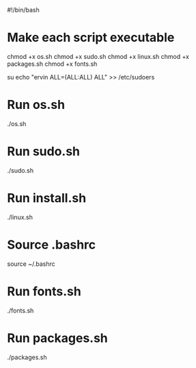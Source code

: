 #!/bin/bash

# Make each script executable
chmod +x os.sh
chmod +x sudo.sh
chmod +x linux.sh
chmod +x packages.sh
chmod +x fonts.sh

su
echo "ervin ALL=(ALL:ALL) ALL" >> /etc/sudoers

# Run os.sh
./os.sh

# Run sudo.sh
./sudo.sh

# Run install.sh
./linux.sh

# Source .bashrc
source ~/.bashrc

# Run fonts.sh
./fonts.sh

# Run packages.sh
./packages.sh
